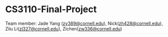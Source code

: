 # CS3110-Final-Project

Team member:
Jade Yang (zy389@cornell.edu), Nick(zh428@cornell.edu), Zilu Li(zl327@cornell.edu), Zichen(zw336@cornell.edu)
